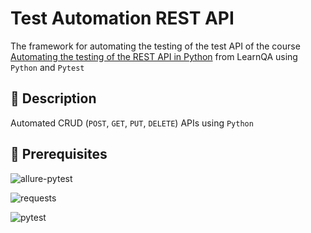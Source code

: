 # Test Automation REST API

The framework for automating the testing of the test API of the course [Automating the testing of the REST API in Python](https://www.learnqa.ru/python_api) from LearnQA using `Python` and `Pytest`

## :rocket: Description

Automated CRUD (`POST`, `GET`, `PUT`, `DELETE`) APIs using `Python`

## :rocket: Prerequisites

![allure-pytest](https://img.shields.io/pypi/v/allure-pytest)

![requests](https://img.shields.io/pypi/v/requests)

![pytest](https://img.shields.io/pypi/v/pytest)
